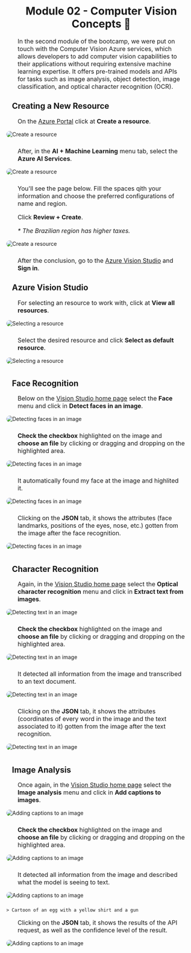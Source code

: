 <h1 style="text-align: center;">Module 02 - Computer Vision Concepts 👀</h1>

<p style="font-size: 16px; padding-left: 30px; padding-right: 30px;">In the second module of the bootcamp, we were put on touch with the Computer Vision Azure services, which allows developers to add computer vision capabilities to their applications without requiring extensive machine learning expertise. It offers pre-trained models and APIs for tasks such as image analysis, object detection, image classification, and optical character recognition (OCR).</p>

<h2 style="padding-left: 15px; padding-right: 15px;">Creating a New Resource</h2>

<p style="font-size: 16px; padding-left: 30px; padding-right: 30px;">On the <a href="https://portal.azure.com/?azure-portal=true#home">Azure Portal</a> click at <b>Create a resource</b>.</p>

<img style="margin-bottom: 10px; border-radius: 10px;" src="../images/Module 02 - Computer Vision Concepts/01.png" alt="Create a resource" />

<p style="font-size: 16px; padding-left: 30px; padding-right: 30px;">After, in the <b>AI + Machine Learning</b> menu tab, select the <b>Azure AI Services</b>.</p>

<img style="margin-bottom: 10px; border-radius: 10px;" src="../images/Module 02 - Computer Vision Concepts/02.png" alt="Create a resource" />

<p style="font-size: 16px; padding-left: 30px; padding-right: 30px;">You'll see the page below. Fill the spaces qith your information and choose the preferred configurations of name and region.</p>
<p style="font-size: 16px; padding-left: 30px; padding-right: 30px;">Click <b>Review + Create</b>.</p>
<p style="font-size: 16px; padding-left: 30px; padding-right: 30px;"><i>* The Brazilian region has higher taxes.</i></p>

<img style="margin-bottom: 10px; border-radius: 10px;" src="../images/Module 02 - Computer Vision Concepts/03.png" alt="Create a resource" />

<p style="font-size: 16px; padding-left: 30px; padding-right: 30px;">After the conclusion, go to the <a href="https://portal.vision.cognitive.azure.com/">Azure Vision Studio</a> and <b>Sign in</b>.</p>

<h2 style="padding-left: 15px; padding-right: 15px;">Azure Vision Studio</h2>

<p style="font-size: 16px; padding-left: 30px; padding-right: 30px;">For selecting an resource to work with, click at <b>View all resources</b>.</p>

<img style="margin-bottom: 10px; border-radius: 10px;" src="../images/Module 02 - Computer Vision Concepts/04.png" alt="Selecting a resource" />

<p style="font-size: 16px; padding-left: 30px; padding-right: 30px;">Select the desired resource and click <b>Select as default resource</b>.</p>

<img style="margin-bottom: 10px; border-radius: 10px;" src="../images/Module 02 - Computer Vision Concepts/05.png" alt="Selecting a resource" />

<h2 style="padding-left: 15px; padding-right: 15px;">Face Recognition</h2>

<p style="font-size: 16px; padding-left: 30px; padding-right: 30px;">Below on the <a href="https://portal.vision.cognitive.azure.com/">Vision Studio home page</a> select the <b>Face</b> menu and click in <b>Detect faces in an image</b>.</p>

<img style="margin-bottom: 10px; border-radius: 10px;" src="../images/Module 02 - Computer Vision Concepts/06.png" alt="Detecting faces in an image" />

<p style="font-size: 16px; padding-left: 30px; padding-right: 30px;"><b>Check the checkbox</b> highlighted on the image and <b>choose an file</b> by clicking or dragging and dropping on the highlighted area.</p>

<img style="margin-bottom: 10px; border-radius: 10px;" src="../images/Module 02 - Computer Vision Concepts/07.png" alt="Detecting faces in an image" />

<p style="font-size: 16px; padding-left: 30px; padding-right: 30px;">It automatically found my face at the image and highlited it.</p>

<img style="margin-bottom: 10px; border-radius: 10px;" src="../images/Module 02 - Computer Vision Concepts/08.png" alt="Detecting faces in an image" />

<p style="font-size: 16px; padding-left: 30px; padding-right: 30px;">Clicking on the <b>JSON</b> tab, it shows the attributes (face landmarks, positions of the eyes, nose, etc.) gotten from the image after the face recognition.</p>

<img style="margin-bottom: 10px; border-radius: 10px;" src="../images/Module 02 - Computer Vision Concepts/09.png" alt="Detecting faces in an image" />

<h2 style="padding-left: 15px; padding-right: 15px;">Character Recognition</h2>

<p style="font-size: 16px; padding-left: 30px; padding-right: 30px;">Again, in the <a href="https://portal.vision.cognitive.azure.com/">Vision Studio home page</a> select the <b>Optical character recognition</b> menu and click in <b>Extract text from images</b>.</p>

<img style="margin-bottom: 10px; border-radius: 10px;" src="../images/Module 02 - Computer Vision Concepts/10.png" alt="Detecting text in an image" />

<p style="font-size: 16px; padding-left: 30px; padding-right: 30px;"><b>Check the checkbox</b> highlighted on the image and <b>choose an file</b> by clicking or dragging and dropping on the highlighted area.</p>

<img style="margin-bottom: 10px; border-radius: 10px;" src="../images/Module 02 - Computer Vision Concepts/11.png" alt="Detecting text in an image" />

<p style="font-size: 16px; padding-left: 30px; padding-right: 30px;">It detected all information from the image and transcribed to an text document.</p>

<img style="margin-bottom: 10px; border-radius: 10px;" src="../images/Module 02 - Computer Vision Concepts/12.png" alt="Detecting text in an image" />

<p style="font-size: 16px; padding-left: 30px; padding-right: 30px;">Clicking on the <b>JSON</b> tab, it shows the attributes (coordinates of every word in the image and the text associated to it) gotten from the image after the text recognition.</p>

<img style="margin-bottom: 10px; border-radius: 10px;" src="../images/Module 02 - Computer Vision Concepts/13.png" alt="Detecting text in an image" />

<h2 style="padding-left: 15px; padding-right: 15px;">Image Analysis</h2>

<p style="font-size: 16px; padding-left: 30px; padding-right: 30px;">Once again, in the <a href="https://portal.vision.cognitive.azure.com/">Vision Studio home page</a> select the <b>Image analysis</b> menu and click in <b>Add captions to images</b>.</p>

<img style="margin-bottom: 10px; border-radius: 10px;" src="../images/Module 02 - Computer Vision Concepts/14.png" alt="Adding captions to an image" />

<p style="font-size: 16px; padding-left: 30px; padding-right: 30px;"><b>Check the checkbox</b> highlighted on the image and <b>choose an file</b> by clicking or dragging and dropping on the highlighted area.</p>

<img style="margin-bottom: 10px; border-radius: 10px;" src="../images/Module 02 - Computer Vision Concepts/15.png" alt="Adding captions to an image" />

<p style="font-size: 16px; padding-left: 30px; padding-right: 30px;">It detected all information from the image and described what the model is seeing to text.</p>

<img style="margin-bottom: 10px; border-radius: 10px;" src="../images/Module 02 - Computer Vision Concepts/16.png" alt="Adding captions to an image" />

```
> Cartoon of an egg with a yellow shirt and a gun
```

<p style="font-size: 16px; padding-left: 30px; padding-right: 30px;">Clicking on the <b>JSON</b> tab, it shows the results of the API request, as well as the confidence level of the result.</p>

<img style="margin-bottom: 10px; border-radius: 10px;" src="../images/Module 02 - Computer Vision Concepts/17.png" alt="Adding captions to an image" />